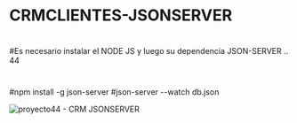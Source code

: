 ﻿# CRMCLIENTES-JSONSERVER
#
#Es necesario instalar el NODE JS y luego su dependencia JSON-SERVER .. 44
#
#npm install -g json-server
#json-server --watch db.json

![proyecto44 - CRM JSONSERVER](https://github.com/user-attachments/assets/f01cc945-3cb8-4f2d-a8d3-d304ba32544f)
